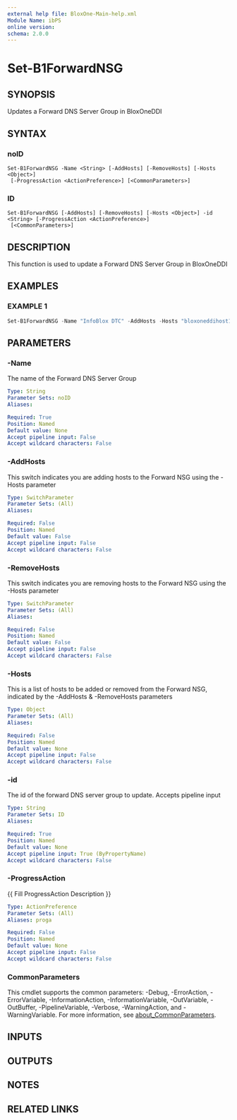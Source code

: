 ```yaml
---
external help file: BloxOne-Main-help.xml
Module Name: ibPS
online version:
schema: 2.0.0
---
```


# Set-B1ForwardNSG

## SYNOPSIS
Updates a Forward DNS Server Group in BloxOneDDI

## SYNTAX

### noID
```
Set-B1ForwardNSG -Name <String> [-AddHosts] [-RemoveHosts] [-Hosts <Object>]
 [-ProgressAction <ActionPreference>] [<CommonParameters>]
```

### ID
```
Set-B1ForwardNSG [-AddHosts] [-RemoveHosts] [-Hosts <Object>] -id <String> [-ProgressAction <ActionPreference>]
 [<CommonParameters>]
```

## DESCRIPTION
This function is used to update a Forward DNS Server Group in BloxOneDDI

## EXAMPLES

### EXAMPLE 1
```powershell
Set-B1ForwardNSG -Name "InfoBlox DTC" -AddHosts -Hosts "bloxoneddihost1.mydomain.corp","bloxoneddihost2.mydomain.corp"
```

## PARAMETERS

### -Name
The name of the Forward DNS Server Group

```yaml
Type: String
Parameter Sets: noID
Aliases:

Required: True
Position: Named
Default value: None
Accept pipeline input: False
Accept wildcard characters: False
```

### -AddHosts
This switch indicates you are adding hosts to the Forward NSG using the -Hosts parameter

```yaml
Type: SwitchParameter
Parameter Sets: (All)
Aliases:

Required: False
Position: Named
Default value: False
Accept pipeline input: False
Accept wildcard characters: False
```

### -RemoveHosts
This switch indicates you are removing hosts to the Forward NSG using the -Hosts parameter

```yaml
Type: SwitchParameter
Parameter Sets: (All)
Aliases:

Required: False
Position: Named
Default value: False
Accept pipeline input: False
Accept wildcard characters: False
```

### -Hosts
This is a list of hosts to be added or removed from the Forward NSG, indicated by the -AddHosts & -RemoveHosts parameters

```yaml
Type: Object
Parameter Sets: (All)
Aliases:

Required: False
Position: Named
Default value: None
Accept pipeline input: False
Accept wildcard characters: False
```

### -id
The id of the forward DNS server group to update.
Accepts pipeline input

```yaml
Type: String
Parameter Sets: ID
Aliases:

Required: True
Position: Named
Default value: None
Accept pipeline input: True (ByPropertyName)
Accept wildcard characters: False
```

### -ProgressAction
{{ Fill ProgressAction Description }}

```yaml
Type: ActionPreference
Parameter Sets: (All)
Aliases: proga

Required: False
Position: Named
Default value: None
Accept pipeline input: False
Accept wildcard characters: False
```

### CommonParameters
This cmdlet supports the common parameters: -Debug, -ErrorAction, -ErrorVariable, -InformationAction, -InformationVariable, -OutVariable, -OutBuffer, -PipelineVariable, -Verbose, -WarningAction, and -WarningVariable. For more information, see [about_CommonParameters](http://go.microsoft.com/fwlink/?LinkID=113216).

## INPUTS

## OUTPUTS

## NOTES

## RELATED LINKS
